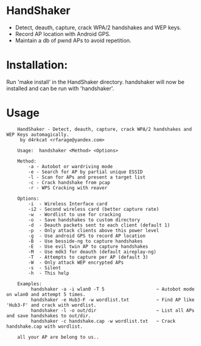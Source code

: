 HandShaker
==========
- Detect, deauth, capture, crack WPA/2 handshakes and WEP keys.
- Record AP location with Android GPS.
- Maintain a db of pwnd APs to avoid repetition.

Installation:
==========

Run 'make install' in the HandShaker directory.
handshaker will now be installed and can be run with 'handshaker'.
	
Usage
==========
		
		HandShaker - Detect, deauth, capture, crack WPA/2 handshakes and WEP Keys automagically. 
		 by d4rkcat <rfarage@yandex.com>
				 
		Usage: 	handshaker <Method> <Options>
		
		Method:
			-a - Autobot or wardriving mode
			-e - Search for AP by partial unique ESSID
			-l - Scan for APs and present a target list
			-c - Crack handshake from pcap
			-r - WPS Cracking with reaver
			
		Options:
			-i  - Wireless Interface card
			-i2 - Second wireless card (better capture rate)
			-w  - Wordlist to use for cracking
			-o  - Save handshakes to custom directory
			-d  - Deauth packets sent to each client (default 1)
			-p  - Only attack clients above this power level
			-g  - Use android GPS to record AP location
			-B  - Use besside-ng to capture handshakes
			-E  - Use evil twin AP to capture handshakes
			-M  - Use mdk3 for deauth (default aireplay-ng)
			-T  - Attempts to capture per AP (default 3)
			-W  - Only attack WEP encrypted APs
			-s  - Silent
			-h  - This help

		Examples: 
			 handshaker -a -i wlan0 -T 5			       ~ Autobot mode on wlan0 and attempt 5 times.
			 handshaker -e Hub3-F -w wordlist.txt	 	   ~ Find AP like 'Hub3-F' and crack with wordlist.
			 handshaker -l -o out/dir			           ~ List all APs and save handshakes to out/dir.
			 handshaker -c handshake.cap -w wordlist.txt   ~ Crack handshake.cap with wordlist.
			 
		all your AP are belong to us..
